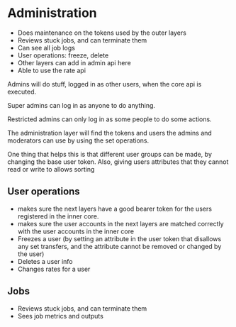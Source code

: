 # Administration

* Does maintenance on the tokens used by the outer layers
* Reviews stuck jobs, and can terminate them
* Can see all job logs
* User operations: freeze, delete
* Other layers can add in admin api here
* Able to use the rate api



Admins will do stuff, logged in as other users, when the core api is executed.

Super admins can log in as anyone to do anything.

Restricted admins can only log in as some people to do some actions.



The administration layer will find the tokens and users the admins and moderators can use by using the set operations.

One thing that helps this is that different user groups can be made, by changing the base user token. Also, giving users attributes that they cannot read or write to allows sorting


## User operations

* makes sure the next layers have a good bearer token for the users registered in the inner core.
* makes sure the user accounts in the next layers are matched correctly with the user accounts in the inner core
* Freezes a user (by setting an attribute in the user token that disallows any set transfers, and the attribute cannot be removed or changed by the user)
* Deletes a user info
* Changes rates for a user




## Jobs

* Reviews stuck jobs, and can terminate them
* Sees job metrics and outputs



